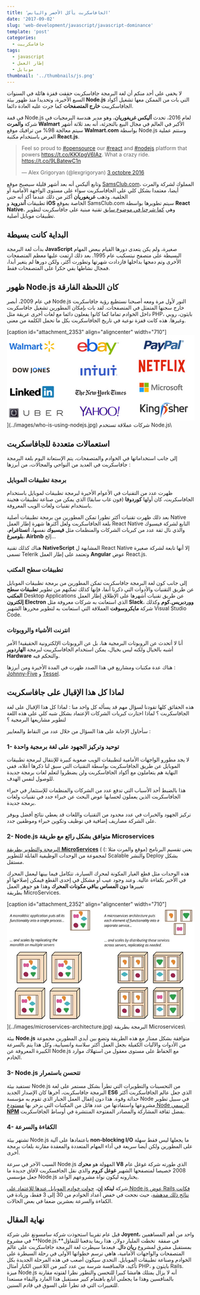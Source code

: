 ```yaml
---
title: 'الجافاسكربت يأكل الأخضر واليابس'
date: '2017-09-02'
slug: 'web-development/javascript/javascript-dominance'
template: 'post'
categories:
  - جافاسكريبت
tags:
  - javascript
  - إطار العمل
  - موبايل
thumbnail: '../thumbnails/js.png'
---
```


لا يخفى على أحد منكم أن لغة البرمجة جافاسكربت حققت قفزة هائلة في السنوات السبع الأخيرة، وتحديدا منذ ظهور بيئة **Node.js** التي بات من الممكن معها تشغيل أكواد الجافاسكريبت **خارج المتصفحات** كما جرت عليه العادة دائما.

في قمة Node.js لعام 2016، تحدث **أليكس غريغوريان**، وهو مدير هندسة البرمجيات في شركة **والمرت Walmart** الأكبر في العالم في مجال البيع بالتجزئة، أنه بعد ثلاثة أشهر سيتم معالجة 98% من ترافيك موقع **Walmart.com** بواسطة Node.js وستتم عملية العرض باستخدام مكتبة **React.js**.

<blockquote class="twitter-tweet" data-cards="hidden" data-lang="fr"><p dir="ltr" lang="en">Feel so proud to <a href="https://twitter.com/hashtag/opensource?src=hash">#opensource</a> our <a href="https://twitter.com/hashtag/react?src=hash">#react</a> and <a href="https://twitter.com/hashtag/nodejs?src=hash">#nodejs</a> platform that powers <a href="https://t.co/KKXpgV6IAz">https://t.co/KKXpgV6IAz</a>. What a crazy ride. <a href="https://t.co/9LBatewC1n">https://t.co/9LBatewC1n</a></p>— Alex Grigoryan (@lexgrigoryan) <a href="https://twitter.com/lexgrigoryan/status/782982368374108160">3 octobre 2016</a></blockquote>

وتابع أليكس أنه بعد أشهر قليلة سيصبح موقع [SamsClub.com](https://www.samsclub.com/)، المملوك لشركة والمرت أيضا، معتمدا بشكل كلي على الجافاسكربت سواء على مستوى الواجهة الأمامية أو الخلفية. وذهب **غريغوريان** أكثر من ذلك عندما أكد أنه حتى تطبيقات **أندرويد** و **iOS** الخاصة بموقع SamsClub.com سيتم تطويرها بواسطة **React Native**، وهي [كما شرحنا في موضوع سابق](https://www.tutomena.com/web-development/javascript/%d9%85%d9%82%d8%af%d9%85%d8%a9-%d8%b9%d9%86-react-native/) تقنية مبنية على جافاسكربت لتطوير تطبيقات موبايل أصلية.

## البداية كانت بسيطة

بدأت لغة البرمجة **JavaScript** صغيرة، ولم يكن يتعدى دورها القيام ببعض المهام البسيطة على متصفح نيتسكيب عام 1995. بعد ذلك ارتمت عليها معظم المتصفحات الأخرى وتم دمجها بداخلها فازدادت شهرتها وتطورت أكثر، ولكن دورها لم يتغير أبدا، فمجال نشاطها بقي حكرا على المتصفحات فقط.

## ظهور Node.js كان اللحظة الفارقة

في عام 2009، أبصر Node.js النور لأول مرة ومعه أصبحنا نستطيع رؤية جافاسكربت خارج سجنها المتمثل في المتصفحات. لقد بات بإمكان المطورين تشغيل جافاسكربت داخل الخوادم تماما كما كانوا يفعلون دائما مع لغات أخرى عريقة مثل PHP، بايثون، روبي وغيرها. هذه كانت قفزة نوعية في تاريخ الجافاسكربت بكل ما تحمل الكلمة من معنى.

[caption id="attachment_2353" align="aligncenter" width="710"]![شركات عملاقة تستخدم Node.js](../images/who-is-using-nodejs.jpg)](../images/who-is-using-nodejs.jpg) شركات عملاقة تستخدم Node.js\

## استعمالات متعددة للجافاسكربت

إلى جانب استخداماتها في الخوادم والمتصفحات، يتم الإستعانة اليوم بلغة البرمجة جافاسكربت في العديد من النواحي والمجالات، من أبرزها :

### برمجة تطبيقات الموبايل

ظهرت عدد من التقنيات في الأعوام الأخيرة لبرمجة تطبيقات لموبايل باستخدام الجافاسكربت، كان أولها **كوردوفا** (فون غاب سابقا) الذي يمكن من صناعة تطبيقات هجينة باستخدام تقنيات ولغات الويب المعروفة.

بعد ذلك ظهرت تقنيات أكثر تطورا تمكن المطورين من برمجة تطبيقات أصلية Native بلغة الجافاسكربت ولعل أكثرها شهرة إطار العمل React Native التابع لشركة فيسبوك والذي نال ثقة عدد من كبريات الشركات والمنظمات مثل **فيسبوك** نفسها، **انستاغرام**، **بلومبرغ**، **Airbnb** إلخ...

هناك كذلك تقنية **NativeScript** المشابهة ل React Native إلا أنها تابعة لشركة صغيرة تسمى Telerik وتعتمد على إطار العمل **Angular** عوض React.js.

### تطبيقات سطح المكتب

إلى جانب كون لغة البرمجة جافاسكربت تمكن المطورين من برمجة تطبيقات الموبايل عن طريق التقنيات والأدوات التي ذكرنا آنفا، فإنها كذلك تمكنهم من تطوير **تطبيقات سطح المكتب** Desktop Applications عن طريق تقنيات أشهرها على الإطلاق إطار العمل **إلكترون** **Electron** الذي استعانت به شركات معروفة مثل **Slack**، **ووردبريس.كوم** وكذلك شركة **مايكروسوفت** العملاقة التي استعانت به لتطوير محررها الشهير Visual Studio Code.

### انترنت الأشياء والروبوتات

أنا لا أتحدث عن الروبوتات البرمجية هنا، بل عن الروبوتات الإلكترونية الحقيقية! الأمر أشبه بالخيال ولكنه ليس بخيال، يمكن استخدام الجافاسكريبت لبرمجة **الهاردوير Hardware** والتحكم فيه.

هناك عدة مكتبات ومشاريع في هذا الصدد ظهرت في المدة الأخيرة ومن أبرزها : [Johnny-Five](http://johnny-five.io/) و [Tessel](https://tessel.io/).

## لماذا كل هذا الإقبال على جافاسكربت

هذه الحقائق كلها تقودنا لسؤال مهم قد يسأله كل واحد منا : لماذا كل هذا الإقبال على لغة الجافاسكربت ؟ لماذا اختارت كبريات الشركات الإعتماد بشكل شبه كلي على هذه اللغة لتطوير مشاريعها البرمجية ؟

سأحاول الإجابة على هذا السؤال من خلال عدد من النقاط والمعايير :

### 1- توحيد وتركيز الجهود على لغة برمجية واحدة

لا يجد مطورو الواجهات الأمامية لتطبيقات الويب صعوبة كبيرة للإنتقال لبرمجة تطبيقات الموبايل عن طريق الجافاسكربت بواسطة التقنيات التي سبق لنا ذكرها أعلاه، ففي النهاية هم يتعاملون مع أكواد الجافاسكربت ولن يضطروا لتعلم لغات برمجة جديدة للوصول لنفس الهدف.

هذا بالضبط أحد الأسباب التي تدفع عدد من الشركات والمنظمات للإستثمار في خبراء الجافاسكربت الذين يعملون لحسابها عوض البحث عن خبراء جدد في تقنيات ولغات برمجة جديدة.

تركيز الجهود والخبرات في عدد محدود من التقنيات واللغات قد يعطي نتائج أفضل ويوفر على الشركة مصاريف إضافية في توظيف وتكوين خبراء وموظفين جدد.

### 2- Node.js متوافق بشكل رائع مع طريقة Microservices

[البرمجة والتطوير بطريقة **MicroServices**](https://www.manshar.com/articles/%D8%A8%D9%86%D8%A7%D8%A1-%D8%A7%D9%84%D9%85%D9%88%D8%A7%D9%82%D8%B9-%D8%A8%D8%B7%D8%B1%D9%8A%D9%82%D8%A9-microservices=2y4bbOaxfqRmBMsQxbS5Jg/read/) يعني تقسيم البرنامج (موقع والمرت مثلا :) ) لمجموعة من الوحدات الوظيفية القابلة للتطوير Scalable والنشر Deploy بشكل مستقل.

هذه الوحدات مثل قطع الغيار المكونة لمحرك السيارة، تتكامل فيما بينها ليعمل المحرك في الأخير بكفاءة عالية. وعند وجود عيب أو مشكل في إحدى القطع فيمكن إصلاحها أو تغييرها **دون المساس بباقي مكونات المحرك** وهذا هو جوهر العمل بطريقة MicroServices.

[caption id="attachment_2352" align="aligncenter" width="710"]![البرمجة بطريقة Microservices](../images/microservices-architecture.jpg)](../images/microservices-architecture.jpg) البرمجة بطريقة Microservices\

بيئة **Node.js** متوافقة بشكل ممتاز مع هذه الطريقة وتضع بين أيدي المطورين مجموعة من الأدوات والآليات الكفيلة بجعل العمل أكثر سلاسة وانسيابية، وكل هذا يتم بالسرعة الكبيرة المعروفة عن Node.js مع الحفاظ على مستوى معقول من استهلاك موارد الخادم.

### 3- Node.js تتحسن باستمرار

تستفيد بيئة Node.js من التحسينات والتطويرات التي تطرأ بشكل مستمر على لغة البرمجة جافاسكربت، آخرها كان الإصدار الجديد **ES6** الذي جعل عالم الجافاسكربت أكثر حداثة وقوة. هذا دون إغفال العمل الجبار الذي تقوم به مؤسسة Node في سبيل تطوير مشروعها واستفادتها من عدد هائل من المكتبات التي يزخر بها [مستودع Node الرسمي **NPM**](https://www.npmjs.com/) بفضل ثقافة المشاركة والمصادر المفتوحة المنتشرة في أوساط الجافاسكربت.

### 4- الكفاءة والسرعة

تشتهر بيئة Node.js باعتمادها على آلية **non-blocking I/O** ما يجعلها ليس فقط سهلة على المطورين ولكن أيضا سريعة في أداء المهام المتعددة والمعقدة مقارنة بلغات برمجة أخرى.

السبب الآخر في سرعة Node.js المهولة هو **محرك V8** الذي طورته شركة غوغل عام 2008 خصيصا لمتصفحها الشهير **غوغل كروم** والذي نقل الجافسكربت لآفاق جديدة ما جعل مؤسسي Node.js يختارونه ليكون نواة مشروعهم الواعد.

شركة **لينكد إن**، [حولت خوادم الموبايل عندها للإعتماد على Node.js عوض Rails فكانت نتائج ذلك مدهشة](http://highscalability.com/blog/2012/10/4/linkedin-moved-from-rails-to-node-27-servers-cut-and-up-to-2.html)، حيث نجحت في خفض أعداد الخوادم من 30 إلى 3 فقط، وزيادة في الكفاءة والسرعة بعشرين ضعفا في بعض الحالات.

## نهاية المقال

قبل عام تقريبا استحوذت شركة سامسونغ على شركة **Joyent،** واحد من أهم المساهمين في مشروع **Node.js،**في صفقة  تخطت المليار دولار، هذا ربما يدفعنا للتفاؤل بمستقبل مشرق لمشروع **ريان دال**. فبعدما سيطرت لغة البرمجة جافاسكربت على عالم المتصفحات والواجهات الأمامية، هاهي ترسم خطواتها الأولى في رحلة السيطرة على الخوادم وصناعة تطبيقات الموبايل. التحدي سيكون أصعب في هذه المرحلة الجديدة بكل تأكيد، فالمنافسة شرسة بين عدد كبير من اللاعبين الكبار أمثال PHP، بايثون و Rails. ميزة Node.js أنه لا يزال يمتلك هامشا كبيرا للتحسن والتطور نظرا لفتوته مقارنة بالمنافسين وهذا ما يجعلني أتابع باهتمام كبير مستقبل هذا المارد والبقاء مستعدا للتغييرات التي قد تطرأ على السوق في قادم السنين.
